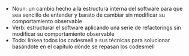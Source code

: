 - Noun: un cambio hecho a la estructura interna del software para que sea sencillo de entender y barato de cambiar sin modificar su comportamiento observable
- Verb: estructurar el software aplicando una serie de refactorings sin modificar su comportamiento observable
- Todo: linkea todos los codesmell a sus técnicas para solucionar basándote en el capítulo dónde se repasan los codesmell